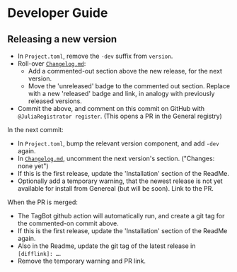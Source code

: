 # Developer Guide

## Releasing a new version

- In `Project.toml`, remove the `-dev` suffix from `version`.
- Roll-over [`Changelog.md`]:
    - Add a commented-out section above the new release, for the next
      version.
    - Move the 'unreleased' badge to the commented out section. Replace with a new
      'released' badge and link, in analogy with previously released versions.
- Commit the above, and comment on this commit on GitHub
  with `@JuliaRegistrator register`. (This opens a PR in the General registry)

In the next commit:
- In `Project.toml`, bump the relevant version component, and add `-dev` again.
- In [`Changelog.md`], uncomment the next version's section. ("Changes: none yet")
- If this is the first release, update the 'Installation' section of the ReadMe.
- Optionally add a temporary warning, that the newest release is not yet available for
  install from Genereal (but will be soon). Link to the PR.

When the PR is merged:
- The TagBot github action will automatically run, and create a git tag
  for the commented-on commit above.
- If this is the first release, update the 'Installation' section of the ReadMe again.
- Also in the Readme, update the git tag of the latest release in `[difflink]: …`.
- Remove the temporary warning and PR link.

[`Changelog.md`]: https://github.com/tfiers/PkgGraph.jl/edit/main/Changelog.md
